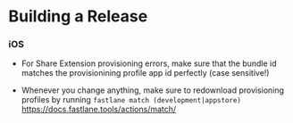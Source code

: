 # Building a Release

### iOS

- For Share Extension provisioning errors, make sure that the bundle id matches the provisionining profile app id perfectly (case sensitive!)

- Whenever you change anything, make sure to redownload provisioning profiles by running `fastlane match (development|appstore)` https://docs.fastlane.tools/actions/match/
